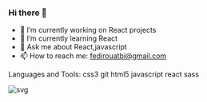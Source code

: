 ### Hi there 👋

- 🔭 I’m currently working on React projects
- 🌱 I’m currently learning React
- 💬 Ask me about React,javascript
- 📫 How to reach me: fedirouatbi@gmail.com

Languages and Tools:
 css3   git html5 javascript   react sass  
 
 
 
 
 

![svg](https://camo.githubusercontent.com/bb27b9c1df90df738e91a54665d3adb08f60583fad2f266ffbde14508e6dc918/68747470733a2f2f692e70696e696d672e636f6d2f6f726967696e616c732f65342f32362f37302f65343236373032656466383734623138316163656431653266613563366364652e676966)
